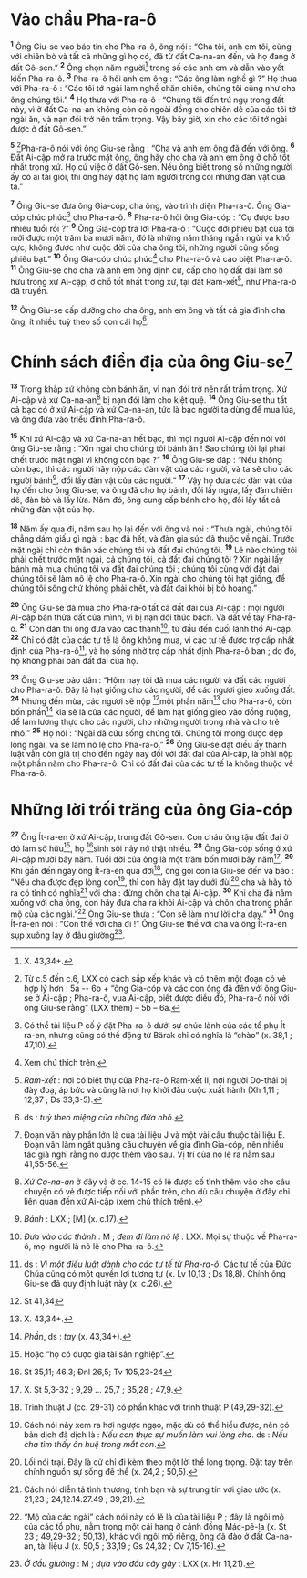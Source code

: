 # Vào chầu Pha-ra-ô
<sup><b>1</b></sup> Ông Giu-se vào báo tin cho Pha-ra-ô, ông nói : “Cha tôi, anh em tôi, cùng với chiên bò và tất cả những gì họ có, đã từ đất Ca-na-an đến, và họ đang ở đất Gô-sen.” <sup><b>2</b></sup> Ông chọn năm người[^1] trong số các anh em và dẫn vào yết kiến Pha-ra-ô. <sup><b>3</b></sup> Pha-ra-ô hỏi anh em ông : “Các ông làm nghề gì ?” Họ thưa với Pha-ra-ô : “Các tôi tớ ngài làm nghề chăn chiên, chúng tôi cũng như cha ông chúng tôi.” <sup><b>4</b></sup> Họ thưa với Pha-ra-ô : “Chúng tôi đến trú ngụ trong đất này, vì ở đất Ca-na-an không còn cỏ ngoài đồng cho chiên dê của các tôi tớ ngài ăn, và nạn đói trở nên trầm trọng. Vậy bây giờ, xin cho các tôi tớ ngài được ở đất Gô-sen.”

<sup><b>5</b></sup> [^2]Pha-ra-ô nói với ông Giu-se rằng : “Cha và anh em ông đã đến với ông. <sup><b>6</b></sup> Đất Ai-cập mở ra trước mặt ông, ông hãy cho cha và anh em ông ở chỗ tốt nhất trong xứ. Họ cứ việc ở đất Gô-sen. Nếu ông biết trong số những người ấy có ai tài giỏi, thì ông hãy đặt họ làm người trông coi những đàn vật của ta.”

<sup><b>7</b></sup> Ông Giu-se đưa ông Gia-cóp, cha ông, vào trình diện Pha-ra-ô. Ông Gia-cóp chúc phúc[^3] cho Pha-ra-ô. <sup><b>8</b></sup> Pha-ra-ô hỏi ông Gia-cóp : “Cụ được bao nhiêu tuổi rồi ?” <sup><b>9</b></sup> Ông Gia-cóp trả lời Pha-ra-ô : “Cuộc đời phiêu bạt của tôi mới được một trăm ba mươi năm, đó là những năm tháng ngắn ngủi và khổ cực, không được như cuộc đời của cha ông tôi, những người cũng sống phiêu bạt.” <sup><b>10</b></sup> Ông Gia-cóp chúc phúc[^4] cho Pha-ra-ô và cáo biệt Pha-ra-ô. <sup><b>11</b></sup> Ông Giu-se cho cha và anh em ông định cư, cấp cho họ đất đai làm sở hữu trong xứ Ai-cập, ở chỗ tốt nhất trong xứ, tại đất Ram-xết[^5], như Pha-ra-ô đã truyền.

<sup><b>12</b></sup> Ông Giu-se cấp dưỡng cho cha ông, anh em ông và tất cả gia đình cha ông, ít nhiều tuỳ theo số con cái họ[^6].

# Chính sách điền địa của ông Giu-se[^7]
<sup><b>13</b></sup> Trong khắp xứ không còn bánh ăn, vì nạn đói trở nên rất trầm trọng. Xứ Ai-cập và xứ Ca-na-an[^8] bị nạn đói làm cho kiệt quệ. <sup><b>14</b></sup> Ông Giu-se thu tất cả bạc có ở xứ Ai-cập và xứ Ca-na-an, tức là bạc người ta dùng để mua lúa, và ông đưa vào triều đình Pha-ra-ô.

<sup><b>15</b></sup> Khi xứ Ai-cập và xứ Ca-na-an hết bạc, thì mọi người Ai-cập đến nói với ông Giu-se rằng : “Xin ngài cho chúng tôi bánh ăn ! Sao chúng tôi lại phải chết trước mặt ngài vì không còn bạc ?” <sup><b>16</b></sup> Ông Giu-se đáp : “Nếu không còn bạc, thì các người hãy nộp các đàn vật của các người, và ta sẽ cho các người bánh[^9], đổi lấy đàn vật của các người.” <sup><b>17</b></sup> Vậy họ đưa các đàn vật của họ đến cho ông Giu-se, và ông đã cho họ bánh, đổi lấy ngựa, lấy đàn chiên dê, đàn bò và lấy lừa. Năm đó, ông cung cấp bánh cho họ, đổi lấy tất cả những đàn vật của họ.

<sup><b>18</b></sup> Năm ấy qua đi, năm sau họ lại đến với ông và nói : “Thưa ngài, chúng tôi chẳng dám giấu gì ngài : bạc đã hết, và đàn gia súc đã thuộc về ngài. Trước mặt ngài chỉ còn thân xác chúng tôi và đất đai chúng tôi. <sup><b>19</b></sup> Lẽ nào chúng tôi phải chết trước mặt ngài, cả chúng tôi, cả đất đai chúng tôi ? Xin ngài lấy bánh mà mua chúng tôi và đất đai chúng tôi ; chúng tôi cùng với đất đai chúng tôi sẽ làm nô lệ cho Pha-ra-ô. Xin ngài cho chúng tôi hạt giống, để chúng tôi sống chứ không phải chết, và đất đai khỏi bị bỏ hoang.”

<sup><b>20</b></sup> Ông Giu-se đã mua cho Pha-ra-ô tất cả đất đai của Ai-cập : mọi người Ai-cập bán thửa đất của mình, vì bị nạn đói thúc bách. Và đất về tay Pha-ra-ô. <sup><b>21</b></sup> Còn dân thì ông đưa vào các thành[^10], từ đầu đến cuối lãnh thổ Ai-cập. <sup><b>22</b></sup> Chỉ có đất của các tư tế là ông không mua, vì các tư tế được trợ cấp nhất định của Pha-ra-ô[^11], và họ sống nhờ trợ cấp nhất định Pha-ra-ô ban ; do đó, họ không phải bán đất đai của họ.

<sup><b>23</b></sup> Ông Giu-se bảo dân : “Hôm nay tôi đã mua các người và đất các người cho Pha-ra-ô. Đây là hạt giống cho các người, để các người gieo xuống đất. <sup><b>24</b></sup> Nhưng đến mùa, các người sẽ nộp [^1*]một phần năm[^12] cho Pha-ra-ô, còn bốn phần[^13] kia sẽ là của các người, để làm hạt giống gieo vào đồng ruộng, để làm lương thực cho các người, cho những người trong nhà và cho trẻ nhỏ.” <sup><b>25</b></sup> Họ nói : “Ngài đã cứu sống chúng tôi. Chúng tôi mong được đẹp lòng ngài, và sẽ làm nô lệ cho Pha-ra-ô.” <sup><b>26</b></sup> Ông Giu-se đặt điều ấy thành luật vẫn còn giá trị cho đến ngày nay đối với đất đai của Ai-cập, là phải nộp một phần năm cho Pha-ra-ô. Chỉ có đất đai của các tư tế là không thuộc về Pha-ra-ô.

# Những lời trối trăng của ông Gia-cóp
<sup><b>27</b></sup> Ông Ít-ra-en ở xứ Ai-cập, trong đất Gô-sen. Con cháu ông tậu đất đai ở đó làm sở hữu[^14], họ [^2*]sinh sôi nảy nở thật nhiều. <sup><b>28</b></sup> Ông Gia-cóp sống ở xứ Ai-cập mười bảy năm. Tuổi đời của ông là một trăm bốn mươi bảy năm[^15]. <sup><b>29</b></sup> Khi gần đến ngày ông Ít-ra-en qua đời[^16], ông gọi con là Giu-se đến và bảo : “Nếu cha được đẹp lòng con[^17], thì con hãy đặt tay dưới đùi[^18] cha và hãy tỏ ra có tình có nghĩa[^19] với cha : đừng chôn cha tại Ai-cập. <sup><b>30</b></sup> Khi cha đã nằm xuống với cha ông, con hãy đưa cha ra khỏi Ai-cập và chôn cha trong phần mộ của các ngài.”[^20] Ông Giu-se thưa : “Con sẽ làm như lời cha dạy.” <sup><b>31</b></sup> Ông Ít-ra-en nói : “Con thề với cha đi !” Ông Giu-se thề với cha và ông Ít-ra-en sụp xuống lạy ở đầu giường[^21].

[^1]: X. 43,34+.
[^2]: Từ c.5 đến c.6, LXX có cách sắp xếp khác và có thêm một đoạn có vẻ hợp lý hơn : 5a -- 6b + “ông Gia-cóp và các con ông đã đến với ông Giu-se ở Ai-cập ; Pha-ra-ô, vua Ai-cập, biết được điều đó, Pha-ra-ô nói với ông Giu-se rằng” (LXX thêm) – 5b – 6a.
[^3]: Có thể tài liệu P cố ý đặt Pha-ra-ô dưới sự chúc lành của các tổ phụ Ít-ra-en, nhưng cũng có thể động từ <span class="hebrew-translit">Bärak</span> chỉ có nghĩa là “chào” (x. 38,1 ; 47,10).
[^4]: Xem chú thích trên.
[^5]: <i>Ram-xết</i> : nơi có biệt thự của Pha-ra-ô Ram-xết II, nơi người Do-thái bị đày đoạ, áp bức và cũng là nơi họ khởi đầu cuộc xuất hành (Xh 1,11 ; 12,37 ; Ds 33,3-5).
[^6]: ds : <i>tuỳ theo miệng của những đứa nhỏ</i>.
[^7]: Đoạn văn này phần lớn là của tài liệu J và một vài câu thuộc tài liệu E. Đoạn văn làm ngắt quãng câu chuyện về gia đình Gia-cóp, nên nhiều tác giả nghĩ rằng nó được thêm vào sau. Vị trí của nó lẽ ra nằm sau 41,55-56.
[^8]: <i>Xứ Ca-na-an</i> ở đây và ở cc. 14-15 có lẽ được cố tình thêm vào cho câu chuyện có vẻ được tiếp nối với phần trên, cho dù câu chuyện ở đây chỉ liên quan đến xứ Ai-cập (xem chú thích trên).
[^9]: <i>Bánh</i> : LXX ; [M] (x. c.17).
[^10]: <i>Đưa vào các thành</i> : M ; <i>đem đi làm nô lệ</i> : LXX. Mọi sự thuộc về Pha-ra-ô, mọi người là nô lệ cho Pha-ra-ô.
[^11]: ds : <i>Vì một điều luật dành cho các tư tế từ Pha-ra-ô</i>. Các tư tế của Đức Chúa cũng có một quyền lợi tương tự (x. Lv 10,13 ; Ds 18,8). Chính ông Giu-se đã quy định luật này (x. c.26).
[^12]: X. 43,34+.
[^13]: <i>Phần</i>, ds : <i>tay</i> (x. 43,34+).
[^14]: Hoặc “họ có được gia tài sản nghiệp”.
[^15]: X. St 5,3-32 ; 9,29 ... 25,7 ; 35,28 ; 47,9.
[^16]: Trình thuật J (cc. 29-31) có phần khác với trình thuật P (49,29-32).
[^17]: Cách nói này xem ra hơi ngược ngạo, mặc dù có thể hiểu được, nên có bản dịch đã dịch là : <i>Nếu con thực sự muốn làm vui lòng cha</i>. ds : <i>Nếu cha tìm thấy ân huệ trong mắt con</i>.
[^18]: Lối nói trại. Đây là cử chỉ đi kèm theo một lời thề long trọng. Đặt tay trên chính nguồn sự sống để thề (x. 24,2 ; 50,5).
[^19]: Cách nói diễn tả tình thương, tình bạn và sự trung tín với giao ước (x. 21,23 ; 24,12.14.27.49 ; 39,21).
[^20]: “Mộ của các ngài” cách nói này có lẽ là của tài liệu P ; đây là ngôi mộ của các tổ phụ, nằm trong một cái hang ở cánh đồng Mác-pê-la (x. St 23 ; 49,29-32 ; 50,13), khác với ngôi mộ riêng, ông đã đào ở đất Ca-na-an, tài liệu J (x. 50,5 ; 33,19 ; Gs 24,32 ; Cv 7,15-16).
[^21]: <i>Ở đầu giường</i> : M ; <i>dựa vào đầu cây gậy</i> : LXX (x. Hr 11,21).
[^1*]: St 41,34
[^2*]: St 35,11; 46,3; Đnl 26,5; Tv 105,23-24
